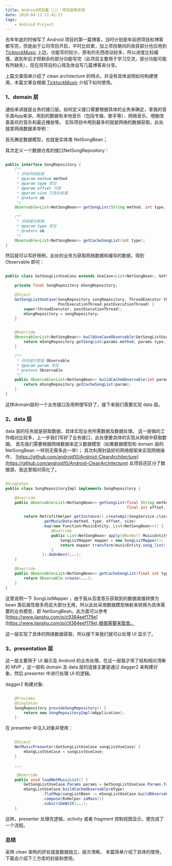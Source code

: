 ```yaml
---
title: Android项目篇（二）：项目架构实现
date: 2018-04-11 21:42:27
tags: 
	- Android Project
---
```


去年年底的时候写了 Android 项目的第一篇博客，当时计划是年前把项目和博客都写完，但是由于公司项目开启，平时比较累，加上项目期间的收获部分也应用到 [TicktockMusic](https://github.com/Lauzy/TicktockMusic) 上边，功能写的较少，原有的东西改动较多，所以进度比较缓慢，直到年后才把剩余的部分功能写完（此项目主要用于学习交流，部分功能可能有所缺失），现在将项目的心得及体会写几篇博客来分享。


上篇文章简单介绍了 clean architecture 的特点，并没有具体说明如何构建使用，本篇文章会根据 [TicktockMusic](https://github.com/Lauzy/TicktockMusic) 介绍下如何使用。

### 1、domain 层

通俗来讲就是业务的接口层。如何定义接口需要根据具体的业务来确定，拿我的音乐类App来讲，用到的数据有本地音乐（包括专辑、歌手等）、网络音乐、增删改查喜欢的音乐和最近播放等。 实际项目中用到最多的就是网络的数据获取，此处就拿网络数据来举例：

首先确定数据模型，也就是实体类 NetSongBean；

其次定义一个数据仓库的接口NetSongRepository：

```java

public interface SongRepository {
    /**
     * 获取网络数据
     * @param method method
     * @param type 类型
     * @param offset 页数
     * @param size 页面加载量
     * @return ob
     */
    Observable<List<NetSongBean>> getSongList(String method, int type, int offset, int size);

    /**
     * 获取缓存数据
     * @param type 类型
     * @return ob
     */
    Observable<List<NetSongBean>> getCacheSongList(int type);
}

```
然后就可以写好用例，此处的业务为获取网络数据和缓存的数据，得到 Observable<NetSongBean> 即可：

```java

public class GetSongListUseCase extends UseCase<List<NetSongBean>, GetSongListUseCase.Params> {

    private final SongRepository mSongRepository;

    @Inject
    GetSongListUseCase(SongRepository songRepository, ThreadExecutor threadExecutor,
                       PostExecutionThread postExecutionThread) {
        super(threadExecutor, postExecutionThread);
        mSongRepository = songRepository;
    }


    @Override
    Observable<List<NetSongBean>> buildUseCaseObservable(GetSongListUseCase.Params params) {
        return mSongRepository.getSongList(params.method, params.type, params.offset, params.size);
    }

    /**
     * 获取缓存数据 Observable
     * @param param 类型
     * @return Observable
     */
    public Observable<List<NetSongBean>> buildCacheObservable(int param) {
        return mSongRepository.getCacheSongList(param);
    }
}

```

这样domain层的一个业务接口及用例便写好了，接下来我们需要实现 data 层。

### 2、data 层

data 层的任务就是获取数据，具体实现业务所需数据及数据处理。 这一层做的工作相对比较多，上一步我们写好了业务接口，此处便要具体的实现从网络中获取数据。
首先我们需要根据网络数据来定义数据模型（如果数据模型和 domain 层的 NetSongBean 一样则无需多此一举）；
其次利用封装好的网络框架来实现网络操作， [https://github.com/android10/Android-CleanArchitecture](https://github.com/android10/Android-CleanArchitecture) 此项目还区分了数据源，我这里相对简化了。

```java

@Singleton
public class SongRepositoryImpl implements SongRepository {

    @Override
    public Observable<List<NetSongBean>> getSongList(final String method, final int type,
                                                     final int offset, final int size) {

        return RetrofitHelper.getInstance().createApi(SongService.class)
                .getMusicData(method, type, offset, size)
				.map(new Function<MusicEntity, List<NetSongBean>>() {
                    @Override
                    public List<NetSongBean> apply(@NonNull MusicEntity musicEntity) throws Exception {
                        SongListMapper mapper = new SongListMapper();
                        return mapper.transform(musicEntity.song_list);
                    }
                }).doOnNext(...);
    }

    @Override
    public Observable<List<NetSongBean>> getCacheSongList(final int type) {
        return Observable.create(...);
    }
}

```

这里说明一下 SongListMapper ，由于我从百度音乐获取到的数据直接转换为 bean 类后属性极多而且大部分无用，所以此处采用数据模型映射来转换为具体需要的业务模型，即 NetSongBean。此方面可以参考 [https://www.jianshu.com/p/c9384eef179e](https://www.jianshu.com/p/c9384eef179e),根据需要来取舍。

这一层实现了具体的网络数据获取，所以接下来我们就可以处理 UI 显示了。

### 3、presentation 层

这一层主要用于 UI 展示及 Android 的业务处理，在这一层我才用了结构相对清晰的 MVP ，这一层和 domain 及 data 层的连接主要是通过 dagger2 来构建对象，然后 presenter 中进行处理 UI 的逻辑。

dagger2 构建对象:

```java

    @Provides
    @Singleton
    SongRepository provideSongRepository() {
        return new SongRepositoryImpl(mApplication);
    }

```

在 presenter 中注入对象并使用：

```java

    @Inject
    NetMusicPresenter(GetSongListUseCase songListUseCase) {
        mSongListUseCase = songListUseCase;
    }

    ...

     @Override
    public void loadNetMusicList() {
        GetSongListUseCase.Params params = GetSongListUseCase.Params.forSongList(METHOD, mType, 0, SIZE);
        mSongListUseCase.buildCacheObservable(mType)
                .flatMap(songListBeen -> mSongListUseCase.buildObservable(params))
                .compose(RxHelper.ioMain())
                .subscribeWith(...);
    }

```

这样，presenter 处理完逻辑，activity 或者 fragment 控制视图显示，便完成了一个流程。


### 总结

采用 clean 架构的好处就是数据独立，层次清晰。 本篇简单介绍了具体的使用，下篇会介绍下三方库的封装和使用。